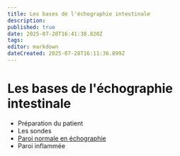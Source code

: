 ```yaml
---
title: Les bases de l'échographie intestinale
description: 
published: true
date: 2025-07-28T16:41:38.820Z
tags: 
editor: markdown
dateCreated: 2025-07-28T16:11:36.899Z
---
```


# Les bases de l'échographie intestinale

- Préparation du patient
- Les sondes
- [Paroi normale en échographie](/bases/paroi_normale)
- Paroi inflammée